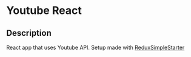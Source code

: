 # Youtube React

## Description

React app that uses Youtube API. 
Setup made with [ReduxSimpleStarter](https://github.com/StephenGrider/ReduxSimpleStarter)

